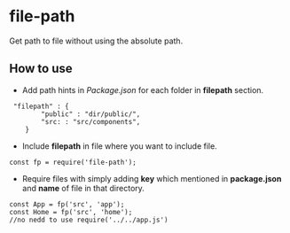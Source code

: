 # file-path
Get path to file without using the absolute path.
## How to use

* Add path hints in *Package.json* for each folder in **filepath** section.
```
 "filepath" : {
		"public" : "dir/public/",
		"src: : "src/components",
	}
```
* Include **filepath** in file where you want to include file.
```
const fp = require('file-path');
```
* Require files with simply adding **key** which mentioned in **package.json** and  **name** of file in that directory.
```
const App = fp('src', 'app');
const Home = fp('src', 'home');
//no nedd to use require('../../app.js')
```
